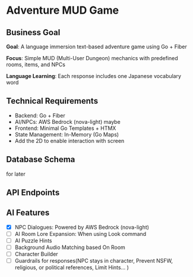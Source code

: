 # Adventure MUD Game

## Business Goal

**Goal**: A language immersion text-based adventure game using Go + Fiber

**Focus**: Simple MUD (Multi-User Dungeon) mechanics with predefined rooms, items, and NPCs

**Language Learning**: Each response includes one Japanese vocabulary word


## Technical Requirements

- Backend: Go + Fiber
- AI/NPCs: AWS Bedrock (nova-light) maybe
- Frontend: Minimal Go Templates + HTMX
- State Management: In-Memory (Go Maps)
- Add the 2D to enable interaction with screen

## Database Schema

for later

## API Endpoints

## AI Features

- [x] NPC Dialogues: Powered by AWS Bedrock (nova-light)
- [ ] AI Room Lore Expansion: When using Look command
- [ ] AI Puzzle Hints
- [ ] Background Audio Matching based On Room
- [ ] Character Builder
- [ ] Guardrails for responses(NPC stays in character, Prevent NSFW, religious, or political references, Limit Hints... )

